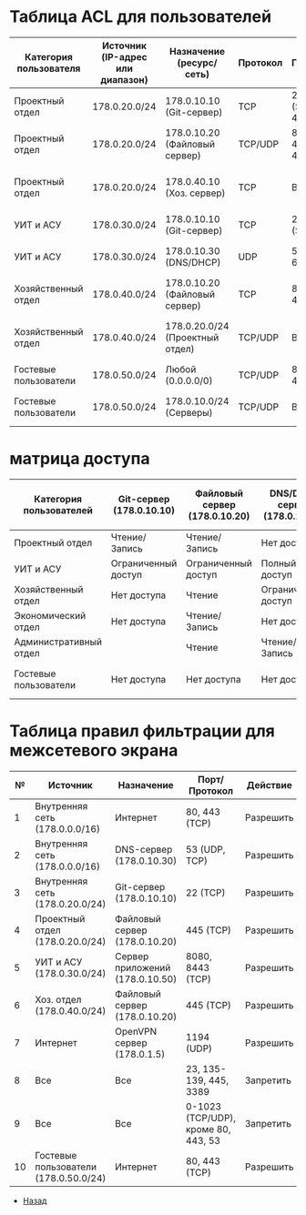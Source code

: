 # Таблица ACL для пользователей
|Категория пользователя|	Источник (IP-адрес или диапазон)|	Назначение (ресурс/сеть)|	Протокол	|Порты	|Действие|	Примечания|
|-|-|-|-|-|-|-|
|Проектный отдел	|178.0.20.0/24	|178.0.10.10 (Git-сервер)|	TCP|	22 (SSH), 443|	Разрешить|	Доступ для работы с репозиториями.|
|Проектный отдел|	178.0.20.0/24	|178.0.10.20 (Файловый сервер)|	TCP/UDP|	80, 443, 445	|Разрешить|	Доступ для чтения/записи документов.|
|Проектный отдел	|178.0.20.0/24	|178.0.40.10 (Хоз. сервер)|	TCP|	Все	|Запретить	|Нет доступа к ресурсам хозяйственного отдела.
|УИТ и АСУ	|178.0.30.0/24|	178.0.10.10 (Git-сервер)|	TCP|	22 (SSH)	|Запретить|	Доступ к Git не предоставляется.|
|УИТ и АСУ	|178.0.30.0/24|	178.0.10.30 (DNS/DHCP)	|UDP	|53, 67, 68|	Разрешить|	Доступ к служебным системам.|
|Хозяйственный отдел|	178.0.40.0/24|	178.0.10.20 (Файловый сервер)	|TCP	|80, 443|	Разрешить|	Доступ только для чтения документов.|
|Хозяйственный отдел	|178.0.40.0/24	|178.0.20.0/24 (Проектный отдел)|	TCP/UDP	|Все	|Запретить|	Нет доступа к ресурсам проектного отдела.|
|Гостевые пользователи|	178.0.50.0/24	|Любой (0.0.0.0/0)	|TCP/UDP|	80, 443	|Разрешить	|Доступ только в интернет.|
|Гостевые пользователи	|178.0.50.0/24	|178.0.10.0/24 (Серверы)	|TCP/UDP|	Все	|Запретить|	Нет доступа к внутренним ресурсам сети.|


#   матрица доступа 
|Категория пользователей|	Git-сервер (178.0.10.10)|	Файловый сервер (178.0.10.20)|	DNS/DHCP сервер (178.0.10.30)|	Почтовый сервер (178.0.10.40)	|Сервер приложений (178.0.10.50)|	Ресурсы проектного отдела (178.0.20.0/24)|	Ресурсы УИТ и АСУ (178.0.30.0/24)|	Ресурсы хоз. отдела (178.0.40.0/24)	|Интернет|
|-|-|-|-|-|-|-|-|-|-|
|Проектный отдел|	Чтение/Запись|	Чтение/Запись|	Нет доступа|	Чтение	|Чтение/Запись|	Полный доступ|	Ограниченный доступ	|Нет доступа	|Полный доступ|
|УИТ и АСУ	|Ограниченный доступ|	Ограниченный доступ	|Полный доступ|	Чтение|	Полный доступ	|Ограниченный доступ	|Полный доступ|	Ограниченный доступ	|Полный доступ|
|Хозяйственный отдел|	Нет доступа	|Чтение|	Ограниченный доступ|	Нет доступа|	Нет доступа|	Нет доступа|	Ограниченный доступ	|Полный доступ|	Ограниченный доступ|
|Экономический отдел|	Нет доступа	|Чтение/Запись	|Нет доступа|	Полный доступ	|Ограниченный доступ	|Ограниченный доступ	|Нет доступа	|Чтение|	Полный доступ|
|Административный отдел|	|Чтение	|Чтение/Запись|	Ограниченный доступ	|Полный доступ	|Ограниченный доступ|	Ограниченный доступ|	Ограниченный доступ	|Чтение|	Полный доступ|
|Гостевые пользователи|	Нет доступа|	Нет доступа|	Нет доступа|	Нет доступа|	Нет доступа	|Нет доступа|	Нет доступа|	Нет доступа	|Ограниченный доступ (80, 443)|


#   Таблица правил фильтрации для межсетевого экрана
|№	|Источник|	Назначение|	Порт/Протокол|	Действие|	Примечание|
|-|-|-|-|-|-|
|1|	Внутренняя сеть (178.0.0.0/16)|	Интернет	|80, 443 (TCP)	|Разрешить	|Доступ в интернет для всех устройств|
|2|	Внутренняя сеть (178.0.0.0/16)|	DNS-сервер (178.0.10.30)|	53 (UDP, TCP)	|Разрешить|	Обработка DNS-запросов|
|3	|Внутренняя сеть (178.0.20.0/24)|	Git-сервер (178.0.10.10)	|22 (TCP)|	Разрешить|	Доступ проектного отдела по SSH|
|4|	Проектный отдел (178.0.20.0/24)|	Файловый сервер (178.0.10.20)	|445 (TCP)|	Разрешить|	Доступ к общим файлам|
|5	|УИТ и АСУ (178.0.30.0/24)|	Сервер приложений (178.0.10.50)|	8080, 8443 (TCP)|	Разрешить|	Доступ к корпоративным приложениям|
|6|	Хоз. отдел (178.0.40.0/24)|	Файловый сервер (178.0.10.20)	|445 (TCP)|	Разрешить|	Доступ к инвентарным файлам|
|7|	Интернет|	OpenVPN сервер (178.0.1.5)|	1194 (UDP)|	Разрешить|	Подключение удалённых пользователей|
|8|	Все	|Все	|23, 135-139, 445, 3389	|Запретить	|Блокировка небезопасных протоколов|
|9|	Все|	Все	|0-1023 (TCP/UDP), кроме 80, 443, 53	|Запретить	|Ограничение несанкционированного трафика|
|10|	Гостевые пользователи (178.0.50.0/24)|	Интернет|	80, 443 (TCP)|	Разрешить	|Ограниченный доступ для гостей|

- [Назад](../Main.md)
